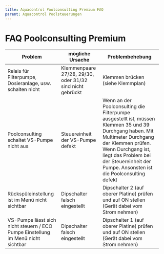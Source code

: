 ```yaml
---
title: Aquacontrol Poolconsulting Premium FAQ
parent: Aquacontrol Poolsteuerungen
---
```


# FAQ Poolconsulting Premium

| Problem | mögliche Ursache | Problembehebung |
| --- | --- | --- |
| Relais für Filterpumpe, Dosieranlage, usw. schalten nicht | Klemmenpaare 27/28, 29/30, oder 31/32 sind nicht gebrückt | Klemmen brücken (siehe Klemmplan) |
| Poolconsulting schaltet VS-Pumpe nicht aus | Steuereinheit der VS-Pumpe defekt | Wenn an der Poolconsulting die Filterpumpe ausgestellt ist, müssen Klemmen 35 und 39 Durchgang haben. Mit Multimeter Durchgang der Klemmen prüfen. Wenn Durchgang ist, liegt das Problem bei der Steuereinheit der Pumpe. Ansonsten ist die Poolconsulting defekt |
| Rückspüleinstellung ist im Menü nicht sichtbar | Dipschalter falsch eingestellt | Dipschalter 2 (auf oberer Platine) prüfen und auf ON stellen (Gerät dabei vom Strom nehmen) |
| VS-Pumpe lässt sich nicht steuern / ECO Pumpe Einstellung im Menü nicht sichtbar | Dipschalter falsch eingestellt | Dipschalter 1 (auf oberer Platine) prüfen und auf ON stellen (Gerät dabei vom Strom nehmen) |
